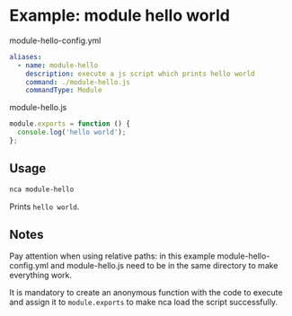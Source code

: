 # Example: module hello world

module-hello-config.yml
```yml
aliases:
  - name: module-hello
    description: execute a js script which prints hello world
    command: ./module-hello.js
    commandType: Module
```

module-hello.js
```js
module.exports = function () {
  console.log('hello world');
};
```


## Usage

```bash
nca module-hello
```

Prints `hello world`.


## Notes

Pay attention when using relative paths: in this example module-hello-config.yml and module-hello.js need to be in the same directory to make everything work.

It is mandatory to create an anonymous function with the code to execute and assign it to `module.exports` to make nca load the script successfully.
